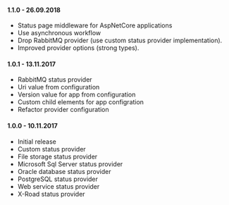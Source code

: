 ﻿#### 1.1.0 - 26.09.2018
* Status page middleware for AspNetCore applications
* Use asynchronous workflow
* Drop RabbitMQ provider (use custom status provider implementation).
* Improved provider options (strong types).

#### 1.0.1 - 13.11.2017
* RabbitMQ status provider
* Uri value from configuration
* Version value for app from configuration
* Custom child elements for app configration
* Refactor provider configuration

#### 1.0.0 - 10.11.2017
* Initial release
* Custom status provider
* File storage status provider
* Microsoft Sql Server status provider
* Oracle database status provider
* PostgreSQL status provider
* Web service status provider
* X-Road status provider
